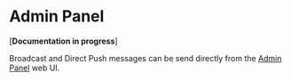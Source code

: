 # Admin Panel

[**Documentation in progress**]

Broadcast and Direct Push messages can be send directly from the [Admin Panel](https://admin.dev.notifi.network) web UI.

<!--
What to cover: 

- What is Admin Panel for
- How to set up AP 
- How to send test broadcast and directpush

see https://admin.dev.notifi.network/guide
-->